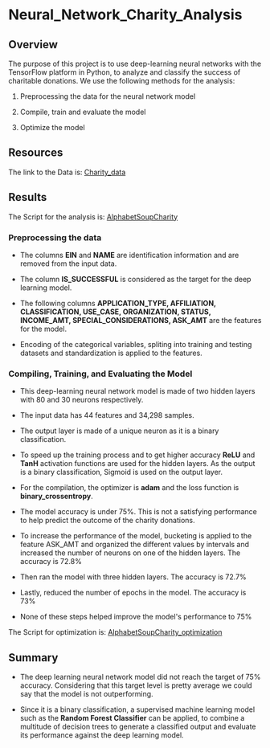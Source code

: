 # Neural_Network_Charity_Analysis

## Overview

The purpose of this project is to use deep-learning neural networks with the TensorFlow platform in Python, to analyze and classify the success of charitable donations.
We use the following methods for the analysis:

1. Preprocessing the data for the neural network model

2. Compile, train and evaluate the model

3. Optimize the model

## Resources

The link to the Data is: [Charity_data](https://github.com/manasidek/Neural_Network_Charity_Analysis/blob/main/charity_data.csv)

## Results

The Script for the analysis is: [AlphabetSoupCharity](https://github.com/manasidek/Neural_Network_Charity_Analysis/blob/main/Deliverable1-2/AlphabetSoupCharity.ipynb)

### Preprocessing the data

- The columns **EIN** and **NAME** are identification information and are removed from the input data.

- The column **IS_SUCCESSFUL** is considered as the target for the deep learning model.

- The following columns **APPLICATION_TYPE, AFFILIATION, CLASSIFICATION, USE_CASE, ORGANIZATION, STATUS, INCOME_AMT, SPECIAL_CONSIDERATIONS, ASK_AMT** are the features for the model.

- Encoding of the categorical variables, spliting into training and testing datasets and standardization is applied to the features.


### Compiling, Training, and Evaluating the Model

- This deep-learning neural network model is made of two hidden layers with 80 and 30 neurons respectively.

- The input data has 44 features and 34,298 samples.

- The output layer is made of a unique neuron as it is a binary classification.

- To speed up the training process and to get higher accuracy **ReLU** and **TanH** activation functions are used for the hidden layers. As the output is a binary classification, Sigmoid is used on the output layer.

- For the compilation, the optimizer is **adam** and the loss function is **binary_crossentropy**.

- The model accuracy is under 75%. This is not a satisfying performance to help predict the outcome of the charity donations.

- To increase the performance of the model, bucketing is applied to the feature ASK_AMT and organized the different values by intervals and increased the number of neurons on one of the hidden layers. The accuracy is 72.8%

- Then ran the model with three hidden layers. The accuracy is 72.7%

- Lastly, reduced the number of epochs in the model. The accuracy is 73% 

- None of these steps helped improve the model's performance to 75%

The Script for optimization is: [AlphabetSoupCharity_optimization](https://github.com/manasidek/Neural_Network_Charity_Analysis/blob/main/Deliverable3/AlphabetSoupCharity-optimization.ipynb) 

## Summary

- The deep learning neural network model did not reach the target of 75% accuracy. Considering that this target level is pretty average we could say that the model is not outperforming.

- Since it is a binary classification, a supervised machine learning model such as the **Random Forest Classifier** can be applied, to combine a multitude of decision trees to generate a classified output and evaluate its performance against the deep learning model.